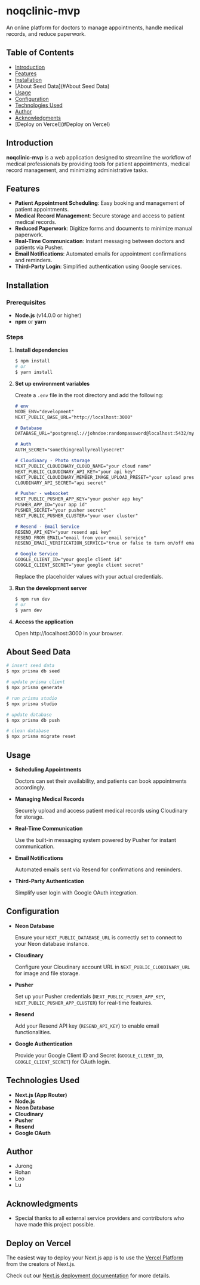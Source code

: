 # noqclinic-mvp

An online platform for doctors to manage appointments, handle medical records, and reduce paperwork.

## Table of Contents

- [Introduction](#introduction)
- [Features](#features)
- [Installation](#installation)
- [About Seed Data](#About Seed Data)
- [Usage](#usage)
- [Configuration](#configuration)
- [Technologies Used](#technologies-used)
- [Author](#author)
- [Acknowledgments](#acknowledgments)
- [Deploy on Vercel](#Deploy on Vercel)

## Introduction

**noqclinic-mvp** is a web application designed to streamline the workflow of medical professionals by providing tools for patient appointments, medical record management, and minimizing administrative tasks.

## Features

- **Patient Appointment Scheduling**: Easy booking and management of patient appointments.
- **Medical Record Management**: Secure storage and access to patient medical records.
- **Reduced Paperwork**: Digitize forms and documents to minimize manual paperwork.
- **Real-Time Communication**: Instant messaging between doctors and patients via Pusher.
- **Email Notifications**: Automated emails for appointment confirmations and reminders.
- **Third-Party Login**: Simplified authentication using Google services.

## Installation

### Prerequisites

- **Node.js** (v14.0.0 or higher)
- **npm** or **yarn**

### Steps

1. **Install dependencies**

   ```bash
   $ npm install
   # or
   $ yarn install
   ```

2. **Set up environment variables**

   Create a `.env` file in the root directory and add the following:

   ```markdown
   # env
   NODE_ENV="development"
   NEXT_PUBLIC_BASE_URL="http://localhost:3000"
   
   # Database
   DATABASE_URL="postgresql://johndoe:randompassword@localhost:5432/mydb?schema=public"
   
   # Auth
   AUTH_SECRET="somethingreallyreallysecret"
   
   # Cloudinary - Photo storage
   NEXT_PUBLIC_CLOUDINARY_CLOUD_NAME="your cloud name"
   NEXT_PUBLIC_CLOUDINARY_API_KEY="your api key"
   NEXT_PUBLIC_CLOUDINARY_MEMBER_IMAGE_UPLOAD_PRESET="your upload preset"
   CLOUDINARY_API_SECRET="api secret"
   
   # Pusher - websocket
   NEXT_PUBLIC_PUSHER_APP_KEY="your pusher app key"
   PUSHER_APP_ID="your app id"
   PUSHER_SECRET="your pusher secret"
   NEXT_PUBLIC_PUSHER_CLUSTER="your user cluster"
   
   # Resend - Email Service
   RESEND_API_KEY="your resend api key"
   RESEND_FROM_EMAIL="email from your email service"
   RESEND_EMAIL_VERIFICATION_SERVICE="true or false to turn on/off email verification service"
   
   # Google Service
   GOOGLE_CLIENT_ID="your google client id"
   GOOGLE_CLIENT_SECRET="your google client secret"
   ```

   Replace the placeholder values with your actual credentials.

3. **Run the development server**

   ```bash
   $ npm run dev
   # or
   $ yarn dev
   ```

4. **Access the application**

   Open http://localhost:3000 in your browser.



## About Seed Data

~~~bash
# insert seed data
$ npx prisma db seed

# update prisma client
$ npx prisma generate

# run prisma studio
$ npx prisma studio

# update database
$ npx prisma db push

# clean database
$ npx prisma migrate reset
~~~



## Usage

- **Scheduling Appointments**

  Doctors can set their availability, and patients can book appointments accordingly.

- **Managing Medical Records**

  Securely upload and access patient medical records using Cloudinary for storage.

- **Real-Time Communication**

  Use the built-in messaging system powered by Pusher for instant communication.

- **Email Notifications**

  Automated emails sent via Resend for confirmations and reminders.

- **Third-Party Authentication**

  Simplify user login with Google OAuth integration.

## Configuration

- **Neon Database**

  Ensure your `NEXT_PUBLIC_DATABASE_URL` is correctly set to connect to your Neon database instance.

- **Cloudinary**

  Configure your Cloudinary account URL in `NEXT_PUBLIC_CLOUDINARY_URL` for image and file storage.

- **Pusher**

  Set up your Pusher credentials (`NEXT_PUBLIC_PUSHER_APP_KEY`, `NEXT_PUBLIC_PUSHER_APP_CLUSTER`) for real-time features.

- **Resend**

  Add your Resend API key (`RESEND_API_KEY`) to enable email functionalities.

- **Google Authentication**

  Provide your Google Client ID and Secret (`GOOGLE_CLIENT_ID`, `GOOGLE_CLIENT_SECRET`) for OAuth login.

## Technologies Used

- **Next.js (App Router)**
- **Node.js**
- **Neon Database**
- **Cloudinary**
- **Pusher**
- **Resend**
- **Google OAuth**



## Author

- Jurong
- Rohan
- Leo
- Lu

## Acknowledgments

- Special thanks to all external service providers and contributors who have made this project possible.

## Deploy on Vercel

The easiest way to deploy your Next.js app is to use the [Vercel Platform](https://vercel.com/new?utm_medium=default-template&filter=next.js&utm_source=create-next-app&utm_campaign=create-next-app-readme) from the creators of Next.js.

Check out our [Next.js deployment documentation](https://nextjs.org/docs/deployment) for more details.
